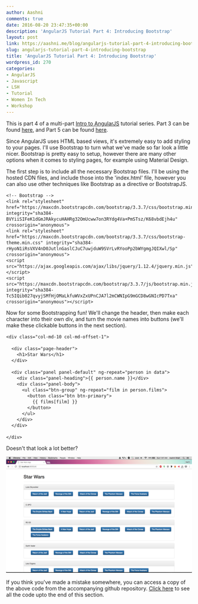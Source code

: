 ```yaml
---
author: Aashni
comments: true
date: 2016-08-20 23:47:35+00:00
description: 'AngularJS Tutorial Part 4: Introducing Bootstrap'
layout: post
link: https://aashni.me/blog/angularjs-tutorial-part-4-introducing-bootstrap/
slug: angularjs-tutorial-part-4-introducing-bootstrap
title: 'AngularJS Tutorial Part 4: Introducing Bootstrap'
wordpress_id: 270
categories:
- AngularJS
- Javascript
- LSH
- Tutorial
- Women In Tech
- Workshop
---
```


This is part 4 of a multi-part [Intro to AngularJS](https://aashni.me/blog/angularjs-an-introduction/) tutorial series. Part 3 can be found [here](https://aashni.me/blog/angularjs-tutorial-part-3-using-star-wars-api-data-through-angular-controllers-and-views), and Part 5 can be found [here](https://aashni.me/blog/angularjs-tutorial-part-5-creating-individual-pages-for-characters-and-movies).



Since AngularJS uses HTML based views, it's extremely easy to add styling to your pages. I'll use Bootstrap to turn what we've made so far look a little nicer. Bootstrap is pretty easy to setup, however there are many other options when it comes to styling pages, for example using Material Design.

The first step is to include all the necessary Bootstrap files. I'll be using the hosted CDN files, and include those into the 'index.html' file, however you can also use other techniques like Bootstrap as a directive or BootstrapJS.


    
    
    <!-- Bootstrap -->
    <link rel="stylesheet" href="https://maxcdn.bootstrapcdn.com/bootstrap/3.3.7/css/bootstrap.min.css" integrity="sha384-BVYiiSIFeK1dGmJRAkycuHAHRg32OmUcww7on3RYdg4Va+PmSTsz/K68vbdEjh4u" crossorigin="anonymous">
    <link rel="stylesheet" href="https://maxcdn.bootstrapcdn.com/bootstrap/3.3.7/css/bootstrap-theme.min.css" integrity="sha384-rHyoN1iRsVXV4nD0JutlnGaslCJuC7uwjduW9SVrLvRYooPp2bWYgmgJQIXwl/Sp" crossorigin="anonymous">
    <script src="https://ajax.googleapis.com/ajax/libs/jquery/1.12.4/jquery.min.js"></script>
    <script src="https://maxcdn.bootstrapcdn.com/bootstrap/3.3.7/js/bootstrap.min.js" integrity="sha384-Tc5IQib027qvyjSMfHjOMaLkfuWVxZxUPnCJA7l2mCWNIpG9mGCD8wGNIcPD7Txa" crossorigin="anonymous"></script>
    



Now for some Bootstrapping fun! We'll change the header, then make each character into their own div, and turn the movie names into buttons (we'll make these clickable buttons in the next section).


    
    
    <div class="col-md-10 col-md-offset-1">
    
      <div class="page-header">
        <h1>Star Wars</h1>
      </div>
    
      <div class="panel panel-default" ng-repeat="person in data">
        <div class="panel-heading">{{ person.name }}</div>
        <div class="panel-body">
          <ul class="btn-group" ng-repeat="film in person.films">
            <button class="btn btn-primary">
              {{ films[film] }}
            </button>
          </ul>
        </div>
      </div>
    
    </div>
    



Doesn't that look a lot better?

[![AngularJS Tutorial Styling the Website Using Bootstrap](./angularjs_styling_with_bootstrap-1024x640.png)](./angularjs_styling_with_bootstrap.png)

If you think you've made a mistake somewhere, you can access a copy of the above code from the accompanying github repository. [Click here](https://github.com/aashnisshah/lsh_angularjs_tutorial/commit/0c50a4c4ace82d711a56bd15620776c93e7e28b6) to see all the code upto the end of this section.
